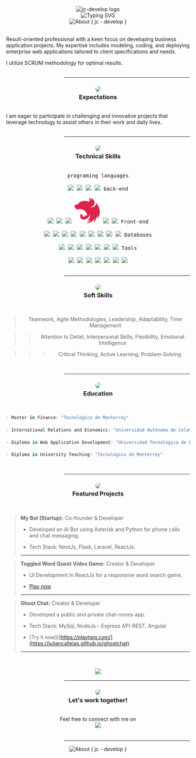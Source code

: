 <div align="center">
  <img  src="https://res.cloudinary.com/dphleqb5t/image/upload/v1705121287/github-jc-develop/jc-develop-logo-202311_vsyq8n.svg"  alt="jc-develop logo" width="400">
  <br>
  <img src="https://readme-typing-svg.demolab.com?font='Victor Mono'&size=15&duration=1500&color=ffff&center=true&vCenter=true&width=500&height=30&multiline=true&lines=Hi+there!+I'm+{+jc+-+develop+}+a+Fullstack+Developer&repeat=false" alt="Typing SVG" />
  <br>
  <img src="https://readme-typing-svg.demolab.com?font='Victor Mono'&size=13&duration=1500&pause=1000&color=00803E&center=true&vCenter=true&width=500&height=30&lines=Frontend+Developer;Backend+Developer;Inquisitive+by+nature;AI+enthusiast;Football+lover;Entrepreneur;Confident+and+ambitious;Self-taught+Learner;Young+at+heart;Christ+follower;Guitar+player;Finance Tutor" alt="About { jc - develop }" />
</div>
<br>

Result-oriented professional with a keen focus on developing business application projects. My expertise includes modeling, coding, and deploying enterprise web applications tailored to client specifications and needs.

I utilize SCRUM methodology for optimal results.
<br>
<br>

>>>> ---

<h3 align="center">
  <img src="https://res.cloudinary.com/dphleqb5t/image/upload/v1705121622/github-jc-develop/expectations-icon_hhzlsh.png" width=50 style="border-radius:50%" /> 
  <br>
  Expectations
</h3>
<br>
I am eager to participate in challenging and innovative projects that leverage technology to assist others in their work and daily lives.
<br>
<br>

>>>> ---

<h3 align="center">
  <img src="https://res.cloudinary.com/dphleqb5t/image/upload/v1705123404/github-jc-develop/tech-skills-icon_wwdtif.png" width=50 style="border-radius:50%" /> 
  <br>
  Technical Skills
</h3>
<br>
<div align="center">
   <kbd align="center">
      <kbd>programing languages</kbd>
      <br>
      <br>
        <img width=70 src="https://cdn.jsdelivr.net/gh/devicons/devicon/icons/python/python-original.svg" /> 
        <img width=70 src="https://cdn.jsdelivr.net/gh/devicons/devicon/icons/java/java-plain.svg" /> 
        <img width=70 src="https://cdn.jsdelivr.net/gh/devicons/devicon/icons/javascript/javascript-original.svg" />
        <img width=70 src="https://cdn.jsdelivr.net/gh/devicons/devicon/icons/typescript/typescript-original.svg" />
  </kbd>
  <kbd align="center">
      <kbd>back-end</kbd>
      <br>
      <br>
      <img width=70 src="https://cdn.jsdelivr.net/gh/devicons/devicon/icons/spring/spring-original-wordmark.svg" />
      <img width=70 src="https://cdn.jsdelivr.net/gh/devicons/devicon/icons/nodejs/nodejs-original.svg" />
      <img height=70 src="https://res.cloudinary.com/dphleqb5t/image/upload/v1705123619/github-jc-develop/express-original_xb77yj.svg" />
      <img width=70 src="https://github.com/devicons/devicon/blob/v2.16.0/icons/nestjs/nestjs-original.svg" />
      <img height=70 src="https://res.cloudinary.com/dphleqb5t/image/upload/v1705123681/github-jc-develop/flask-original-wordmark_kvbyee.svg" />
      <img width=70 src="https://cdn.jsdelivr.net/gh/devicons/devicon@latest/icons/laravel/laravel-original.svg" />
  </kbd>
  <kbd align="center">
      <kbd>Front-end</kbd>
      <br>
      <br>
      <img width=70 src="https://cdn.jsdelivr.net/gh/devicons/devicon/icons/html5/html5-original-wordmark.svg" />
      <img width=70 src="https://cdn.jsdelivr.net/gh/devicons/devicon/icons/css3/css3-original-wordmark.svg" />
      <img width=70 src="https://cdn.jsdelivr.net/gh/devicons/devicon/icons/sass/sass-original.svg" />
      <img width=70 src="https://cdn.jsdelivr.net/gh/devicons/devicon/icons/react/react-original.svg" />
      <img height=70 src="https://res.cloudinary.com/dphleqb5t/image/upload/v1705123770/github-jc-develop/nextjs-line_ytriv1.svg" />
      <img width=70 src="https://cdn.jsdelivr.net/gh/devicons/devicon/icons/angularjs/angularjs-original.svg" />
      <img width=70 src="https://cdn.jsdelivr.net/gh/devicons/devicon/icons/bootstrap/bootstrap-original-wordmark.svg" />
      <img width=70 src="https://cdn.jsdelivr.net/gh/devicons/devicon/icons/materialui/materialui-original.svg" />
      <img width=70 src="https://cdn.jsdelivr.net/gh/devicons/devicon@latest/icons/tailwindcss/tailwindcss-original.svg" />
  </kbd>
  <kbd align="center">
      <kbd>Databases</kbd>
      <br>
      <br>
      <img height=70 src="https://cdn.jsdelivr.net/gh/devicons/devicon/icons/mysql/mysql-original-wordmark.svg" />
      <img width=70 src="https://cdn.jsdelivr.net/gh/devicons/devicon/icons/postgresql/postgresql-original.svg" />
      <img width=70 src="https://cdn.jsdelivr.net/gh/devicons/devicon/icons/sqlite/sqlite-original.svg" />
      <img width=70 src="https://res.cloudinary.com/dphleqb5t/image/upload/v1705123909/github-jc-develop/microsoftsqlserver-plain-wordmark_b4olq2.svg" />
      <img width=70 src="https://d29fhpw069ctt2.cloudfront.net/icon/image/38594/preview.svg" />
      <img width=70 src="https://cdn.jsdelivr.net/gh/devicons/devicon/icons/mongodb/mongodb-original-wordmark.svg" />
      <img height=70 src="https://miro.medium.com/v2/resize:fit:700/1*cmfoGi3FnVIBCwvmVLYgjg.png" />
  </kbd>
  <kbd align="center">
        <kbd>Tools</kbd>
        <br>
        <br>
        <img width=70 src="https://cdn.jsdelivr.net/gh/devicons/devicon/icons/vscode/vscode-original.svg" />
        <img width=70 src="https://upload.wikimedia.org/wikipedia/commons/thumb/9/98/Apache_NetBeans_Logo.svg/444px-Apache_NetBeans_Logo.svg.png" />
        <img width=70 src="https://cdn.jsdelivr.net/gh/devicons/devicon/icons/intellij/intellij-original.svg" />
        <img width=70 src="https://cdn.jsdelivr.net/gh/devicons/devicon/icons/git/git-original.svg" />
        <img width=70 src="https://res.cloudinary.com/dphleqb5t/image/upload/v1705123998/github-jc-develop/github-original_tuedqb.svg" />
        <img width=70 src="https://cdn.jsdelivr.net/gh/devicons/devicon/icons/docker/docker-original.svg" />
        <img width=70 src="https://cdn.worldvectorlogo.com/logos/postman.svg" />
  </kbd>
</div>
<br>

>>>> ---

<h3 align="center">
  <img src="https://res.cloudinary.com/dphleqb5t/image/upload/v1705124044/github-jc-develop/soft-skills-icon_t2o6k2.png" width=50 style="border-radius:50%" /> 
  <br>
  Soft Skills
</h3>
<br>

<div align="center">

> Teamwork, Agile Methodologies, Leadership, Adaptability, Time Management

>> Attention to Detail, Interpersonal Skills, Flexibility, Emotional Intelligence

>>> Critical Thinking, Active Learning, Problem-Solving

</div>
<br>

>>>> ---

<h3 align="center">
  <img src="https://res.cloudinary.com/dphleqb5t/image/upload/v1705124091/github-jc-develop/education-icon_amm5z4.png" width=50 style="border-radius:50%" /> 
  <br>
  Education
</h3>
<br>
  
```Javascript
- Master in Finance: "Tecnológico de Monterrey"

- International Relations and Economics: "Universidad Autónoma de Colombia"

- Diploma in Web Application Development: "Universidad Tecnológica de Pereira"

- Diploma in University Teaching: "Tecnológico de Monterrey"

```
<br>

>>>> ---

<h3 align="center">
  <img src="https://res.cloudinary.com/dphleqb5t/image/upload/v1705124135/github-jc-develop/featured-projects-icon_rstqgw.png" width=50 style="border-radius:50%" /> 
  <br>
  Featured Projects
</h3>
<br>

> **My Bot (Startup):** Co-founder & Developer
>
> - Developed an AI Bot using Asterisk and Python for phone calls and chat messaging.
>
> - Tech Stack: NestJs, Flask, Laravel, ReactJs.
> --- 

> **Toggled Word Quest Video Game:** Creator & Developer
> 
> - UI Development in ReactJs for a responsive word search game.
> 
> - [Play now](https://playtwq.com/)
> ---

> **Ghost Chat:** Creator & Developer
> 
> - Developed a public and private chat-rooms app.
> 
> - Tech Stack: MySql, NodeJs – Express API-REST, Angular
>
> - [Try it now]([https://playtwq.com/](https://juliancallejas.github.io/ghostchat) 
> ---

<br>

<p align="center" >
<picture bg_color="black"  >
  <source
    srcset="https://github-readme-stats.vercel.app/api/top-langs/?username=juliancallejas&theme=dark&layout=donut-vertical&hide=html&show_icons=true"
    media="(prefers-color-scheme: dark)"
  />
  <img src="https://github-readme-stats.vercel.app/api/top-langs/?username=juliancallejas&theme=dark&&layout=donut-verticalhide=html&show_icons=true" 
    bg_color="black"  
  />
</picture>
</p>



>>>> ---


<h3 align="center">
  <img src="https://res.cloudinary.com/dphleqb5t/image/upload/v1705124178/github-jc-develop/collaborate-icon_jvm9qt.png" width=50 style="border-radius:50%" /> 
  <br>
  Let's work together!
</h3>
<br>
<div align="center">
  Feel free to connect with me on  <br>
  <a href="https://www.linkedin.com/in/julian-callejas-jc-develop/">
    <img src="https://upload.wikimedia.org/wikipedia/commons/1/19/LinkedIn_logo.svg" height=25/>  
  </a>
</div>
<br>

>>>> ---

<div align="center"><img src="https://readme-typing-svg.demolab.com?font='Victor Mono'&size=13&duration=1500&pause=1000&color=00803E&center=true&vCenter=true&width=500&height=30&lines={+jc+-+develop+};Thanks+for+visiting+my+profile" alt="About { jc - develop }" /></div>

